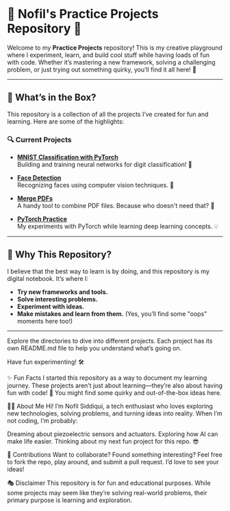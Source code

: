 # 🚀 Nofil's Practice Projects Repository 🎨

Welcome to my **Practice Projects** repository! This is my creative playground where I experiment, learn, and build cool stuff while having loads of fun with code. Whether it’s mastering a new framework, solving a challenging problem, or just trying out something quirky, you’ll find it all here! 🌟

---

## 🎯 What’s in the Box?

This repository is a collection of all the projects I’ve created for fun and learning. Here are some of the highlights:

### 🔍 Current Projects
- **[MNIST Classification with PyTorch](https://github.com/nofilsiddiqui-2000/Practice-Projects/tree/main/MNIST%20Classification%20with%20Pytorch)**  
  Building and training neural networks for digit classification! 🧠

- **[Face Detection](https://github.com/nofilsiddiqui-2000/Practice-Projects/tree/main/face-detection)**  
  Recognizing faces using computer vision techniques. 📸

- **[Merge PDFs](https://github.com/nofilsiddiqui-2000/Practice-Projects/tree/main/merge-pdf)**  
  A handy tool to combine PDF files. Because who doesn't need that? 📄

- **[PyTorch Practice](https://github.com/nofilsiddiqui-2000/Practice-Projects/tree/main/pytorch-practice)**  
  My experiments with PyTorch while learning deep learning concepts. 💡

---

## 🤔 Why This Repository?
I believe that the best way to learn is by doing, and this repository is my digital notebook. It’s where I:
- **Try new frameworks and tools.**
- **Solve interesting problems.**
- **Experiment with ideas.**
- **Make mistakes and learn from them.** (Yes, you’ll find some "oops" moments here too!)

---

Explore the directories to dive into different projects. Each project has its own README.md file to help you understand what’s going on.

Have fun experimenting! 🛠️

✨ Fun Facts
I started this repository as a way to document my learning journey.
These projects aren’t just about learning—they’re also about having fun with code! 🤩
You might find some quirky and out-of-the-box ideas here.

🧑‍💻 About Me
Hi! I’m Nofil Siddiqui, a tech enthusiast who loves exploring new technologies, solving problems, and turning ideas into reality. When I’m not coding, I’m probably:

Dreaming about piezoelectric sensors and actuators.
Exploring how AI can make life easier.
Thinking about my next fun project for this repo. 😎

🤝 Contributions
Want to collaborate? Found something interesting? Feel free to fork the repo, play around, and submit a pull request. I’d love to see your ideas!

🎭 Disclaimer
This repository is for fun and educational purposes. While some projects may seem like they’re solving real-world problems, their primary purpose is learning and exploration.



